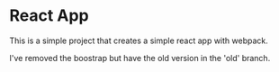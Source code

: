 # React App
This is a simple project that creates a simple react app with webpack.

I've removed the boostrap but have the old version in the 'old' branch.